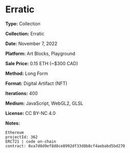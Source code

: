 # Erratic

**Type:** Collection

**Collection:** Erratic

**Date:** November 7, 2022

**Platform:** Art Blocks, Playground

**Sale Price:** 0.15 ETH (~$300 CAD)

**Method:** Long Form

**Format:** Digital Artifact (NFT)

**Iterations:** 400

**Medium:** JavaScript, WebGL2, GLSL

**License:** CC BY-NC 4.0

**Notes:**

```
Ethereum
projectId: 362
ERC721 | code on-chain
contract: 0xa7d8d9ef8d8ce8992df33d8b8cf4aebabd5bd270
```
